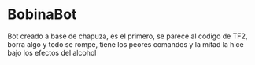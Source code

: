 # BobinaBot
Bot creado a base de chapuza, es el primero, se parece al codigo de TF2, borra algo y todo se rompe, tiene los peores comandos y la mitad la hice bajo los efectos del alcohol
